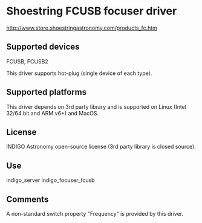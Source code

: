 # Shoestring FCUSB focuser driver

http://www.store.shoestringastronomy.com/products_fc.htm

## Supported devices

FCUSB, FCUSB2

This driver supports hot-plug (single device of each type).

## Supported platforms

This driver depends on 3rd party library and is supported on Linux (Intel 32/64 bit and ARM v6+) and MacOS.

## License

INDIGO Astronomy open-source license (3rd party library is closed source).

## Use

indigo_server indigo_focuser_fcusb

## Comments

A non-standard switch property "Frequency" is provided by this driver. 
